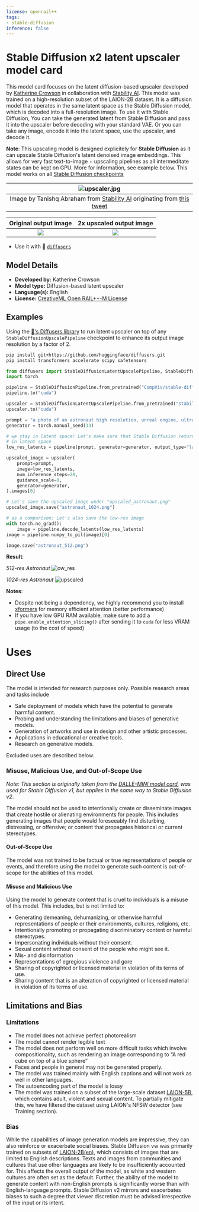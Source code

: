 ```yaml
---
license: openrail++
tags:
- stable-diffusion
inference: false
---
```


# Stable Diffusion x2 latent upscaler model card

This model card focuses on the latent diffusion-based upscaler developed by [Katherine Crowson](https://github.com/crowsonkb/k-diffusion) 
in collaboration with [Stability AI](https://stability.ai/). 
This model was trained on a high-resolution subset of the LAION-2B dataset. 
It is a diffusion model that operates in the same latent space as the Stable Diffusion model, which is decoded into a full-resolution image. 
To use it with Stable Diffusion, You can take the generated latent from Stable Diffusion and pass it into the upscaler before decoding with your standard VAE. 
Or you can take any image, encode it into the latent space, use the upscaler, and decode it. 

**Note**: 
This upscaling model is designed explicitely for **Stable Diffusion** as it can upscale Stable Diffusion's latent denoised image embeddings.
This allows for very fast text-to-image + upscaling pipelines as all intermeditate states can be kept on GPU. More for information, see example below.
This model works on all [Stable Diffusion checkpoints](https://huggingface.co/models?other=stable-diffusion)

| ![upscaler.jpg](https://pbs.twimg.com/media/FhK0YjAVUAUtBbx?format=jpg&name=4096x4096) |
|:--:|
Image by Tanishq Abraham from [Stability AI](https://stability.ai/) originating from [this tweet](https://twitter.com/StabilityAI/status/1590531958815064065)|

Original output image             |  2x upscaled output image
:-------------------------:|:-------------------------:
![](https://pbs.twimg.com/media/Fg8UijAaEAAqfvS?format=png&name=small)  |  ![](https://pbs.twimg.com/media/Fg8UjCmaMAAAUdS?format=jpg&name=medium)

- Use it with 🧨 [`diffusers`](https://huggingface.co/stabilityai/sd-x2-latent-upscaler#examples)


## Model Details
- **Developed by:** Katherine Crowson
- **Model type:** Diffusion-based latent upscaler
- **Language(s):** English
- **License:** [CreativeML Open RAIL++-M License](https://huggingface.co/stabilityai/stable-diffusion-2/blob/main/LICENSE-MODEL)


## Examples

Using the [🤗's Diffusers library](https://github.com/huggingface/diffusers) to run latent upscaler on top of any `StableDiffusionUpscalePipeline` checkpoint 
to enhance its output image resolution by a factor of 2.

```bash
pip install git+https://github.com/huggingface/diffusers.git
pip install transformers accelerate scipy safetensors
```

```python
from diffusers import StableDiffusionLatentUpscalePipeline, StableDiffusionPipeline
import torch

pipeline = StableDiffusionPipeline.from_pretrained("CompVis/stable-diffusion-v1-4", torch_dtype=torch.float16)
pipeline.to("cuda")

upscaler = StableDiffusionLatentUpscalePipeline.from_pretrained("stabilityai/sd-x2-latent-upscaler", torch_dtype=torch.float16)
upscaler.to("cuda")

prompt = "a photo of an astronaut high resolution, unreal engine, ultra realistic"
generator = torch.manual_seed(33)

# we stay in latent space! Let's make sure that Stable Diffusion returns the image
# in latent space
low_res_latents = pipeline(prompt, generator=generator, output_type="latent").images

upscaled_image = upscaler(
    prompt=prompt,
    image=low_res_latents,
    num_inference_steps=20,
    guidance_scale=0,
    generator=generator,
).images[0]

# Let's save the upscaled image under "upscaled_astronaut.png"
upscaled_image.save("astronaut_1024.png")

# as a comparison: Let's also save the low-res image
with torch.no_grad():
    image = pipeline.decode_latents(low_res_latents)
image = pipeline.numpy_to_pil(image)[0]

image.save("astronaut_512.png")
```

**Result**:

*512-res Astronaut*
![ow_res](./astronaut_512.png)

*1024-res Astronaut*
![upscaled](./astronaut_1024.png)

**Notes**:
- Despite not being a dependency, we highly recommend you to install [xformers](https://github.com/facebookresearch/xformers) for memory efficient attention (better performance)
- If you have low GPU RAM available, make sure to add a `pipe.enable_attention_slicing()` after sending it to `cuda` for less VRAM usage (to the cost of speed)

# Uses

## Direct Use 
The model is intended for research purposes only. Possible research areas and tasks include

- Safe deployment of models which have the potential to generate harmful content.
- Probing and understanding the limitations and biases of generative models.
- Generation of artworks and use in design and other artistic processes.
- Applications in educational or creative tools.
- Research on generative models.

Excluded uses are described below.

 ### Misuse, Malicious Use, and Out-of-Scope Use
_Note: This section is originally taken from the [DALLE-MINI model card](https://huggingface.co/dalle-mini/dalle-mini), was used for Stable Diffusion v1, but applies in the same way to Stable Diffusion v2_.

The model should not be used to intentionally create or disseminate images that create hostile or alienating environments for people. This includes generating images that people would foreseeably find disturbing, distressing, or offensive; or content that propagates historical or current stereotypes.

#### Out-of-Scope Use
The model was not trained to be factual or true representations of people or events, and therefore using the model to generate such content is out-of-scope for the abilities of this model.

#### Misuse and Malicious Use
Using the model to generate content that is cruel to individuals is a misuse of this model. This includes, but is not limited to:

- Generating demeaning, dehumanizing, or otherwise harmful representations of people or their environments, cultures, religions, etc.
- Intentionally promoting or propagating discriminatory content or harmful stereotypes.
- Impersonating individuals without their consent.
- Sexual content without consent of the people who might see it.
- Mis- and disinformation
- Representations of egregious violence and gore
- Sharing of copyrighted or licensed material in violation of its terms of use.
- Sharing content that is an alteration of copyrighted or licensed material in violation of its terms of use.

## Limitations and Bias

### Limitations

- The model does not achieve perfect photorealism
- The model cannot render legible text
- The model does not perform well on more difficult tasks which involve compositionality, such as rendering an image corresponding to “A red cube on top of a blue sphere”
- Faces and people in general may not be generated properly.
- The model was trained mainly with English captions and will not work as well in other languages.
- The autoencoding part of the model is lossy
- The model was trained on a subset of the large-scale dataset
  [LAION-5B](https://laion.ai/blog/laion-5b/), which contains adult, violent and sexual content. To partially mitigate this, we have filtered the dataset using LAION's NFSW detector (see Training section).

### Bias
While the capabilities of image generation models are impressive, they can also reinforce or exacerbate social biases. 
Stable Diffusion vw was primarily trained on subsets of [LAION-2B(en)](https://laion.ai/blog/laion-5b/), 
which consists of images that are limited to English descriptions. 
Texts and images from communities and cultures that use other languages are likely to be insufficiently accounted for. 
This affects the overall output of the model, as white and western cultures are often set as the default. Further, the 
ability of the model to generate content with non-English prompts is significantly worse than with English-language prompts.
Stable Diffusion v2 mirrors and exacerbates biases to such a degree that viewer discretion must be advised irrespective of the input or its intent.